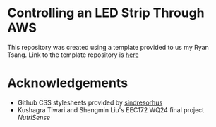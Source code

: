 # Controlling an LED Strip Through AWS

This repository was created using a template provided to us my Ryan Tsang. 
Link to the template repository is [here](https://github.com/ucd-eec172/project-website-example)

# Acknowledgements

- Github CSS stylesheets provided by [sindresorhus](https://github.com/sindresorhus/github-markdown-css)
- Kushagra Tiwari and Shengmin Liu's EEC172 WQ24 final project *NutriSense*
